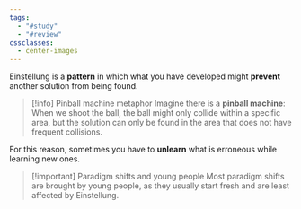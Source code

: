 ```yaml
---
tags:
  - "#study"
  - "#review"
cssclasses:
  - center-images
---
```

Einstellung is a **pattern** in which what you have developed might **prevent** another solution from being found.


> [!info] Pinball machine metaphor
> Imagine there is a **pinball machine**: When we shoot the ball, the ball might only collide within a specific area, but the solution can only be found in the area that does not have frequent collisions.

For this reason, sometimes you have to **unlearn** what is erroneous while learning new ones. 


> [!important] Paradigm shifts and young people
> Most paradigm shifts are brought by young people, as they usually start fresh and are least affected by Einstellung.


